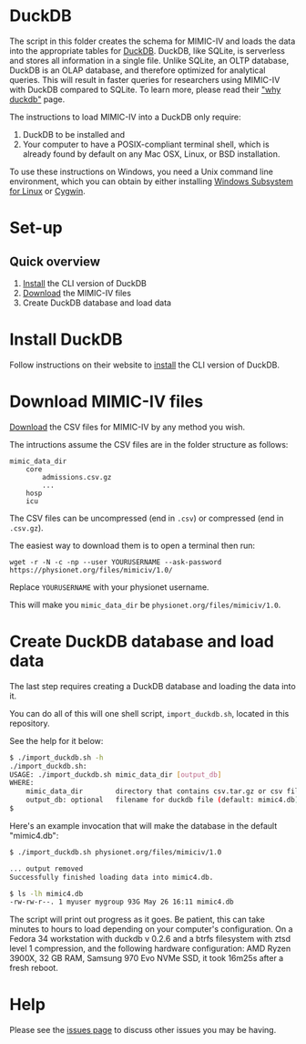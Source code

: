 # DuckDB

The script in this folder creates the schema for MIMIC-IV and
loads the data into the appropriate tables for
[DuckDB](https://duckdb.org/).
DuckDB, like SQLite, is serverless and
stores all information in a single file.
Unlike SQLite, an OLTP database,
DuckDB is an OLAP database, and therefore optimized for analytical queries.
This will result in faster queries for researchers using MIMIC-IV
with DuckDB compared to SQLite.
To learn more, please read their ["why duckdb"](https://duckdb.org/docs/why_duckdb)
page.

The instructions to load MIMIC-IV into a DuckDB
only require:
1. DuckDB to be installed and
2. Your computer to have a POSIX-compliant terminal shell,
   which is already found by default on any Mac OSX, Linux, or BSD installation.

To use these instructions on Windows,
you need a Unix command line environment,
which you can obtain by either installing
[Windows Subsystem for Linux](https://docs.microsoft.com/en-us/windows/wsl/install-win10)
or [Cygwin](https://www.cygwin.com/).

# Set-up

## Quick overview

1. [Install](https://duckdb.org/docs/installation/) the CLI version of DuckDB
2. [Download](https://physionet.org/content/mimiciv/1.0/) the MIMIC-IV files
3. Create DuckDB database and load data

# Install DuckDB

Follow instructions on their website to
[install](https://duckdb.org/docs/installation/)
the CLI version of DuckDB.

# Download MIMIC-IV files
[Download](https://physionet.org/content/mimiciv/1.0/)
the CSV files for MIMIC-IV by any method you wish.

The intructions assume the CSV files are in the folder structure as follows:
    
```
mimic_data_dir
    core
        admissions.csv.gz
        ...
    hosp
    icu
```

The CSV files can be uncompressed (end in `.csv`) or compressed (end in `.csv.gz`).

The easiest way to download them is to open a terminal then run:

```
wget -r -N -c -np --user YOURUSERNAME --ask-password https://physionet.org/files/mimiciv/1.0/
```

Replace `YOURUSERNAME` with your physionet username.

This will make you `mimic_data_dir` be `physionet.org/files/mimiciv/1.0`.

# Create DuckDB database and load data

The last step requires creating a DuckDB database and
loading the data into it.

You can do all of this will one shell script, `import_duckdb.sh`,
located in this repository.

See the help for it below:

```sh
$ ./import_duckdb.sh -h
./import_duckdb.sh:
USAGE: ./import_duckdb.sh mimic_data_dir [output_db]
WHERE:
    mimic_data_dir        directory that contains csv.tar.gz or csv files
    output_db: optional   filename for duckdb file (default: mimic4.db)
$
```

Here's an example invocation that will make the database in the default "mimic4.db":

```sh
$ ./import_duckdb.sh physionet.org/files/mimiciv/1.0

... output removed
Successfully finished loading data into mimic4.db.

$ ls -lh mimic4.db
-rw-rw-r--. 1 myuser mygroup 93G May 26 16:11 mimic4.db
```

The script will print out progress as it goes.
Be patient, this can take minutes to hours to load
depending on your computer's configuration.
On a Fedora 34 workstation with duckdb v 0.2.6 
and a btrfs filesystem with ztsd level 1 compression, and
the following hardware configuration:
AMD Ryzen 3900X, 32 GB RAM, Samsung 970 Evo NVMe SSD,
it took 16m25s after a fresh reboot.

# Help

Please see the [issues page](https://github.com/MIT-LCP/mimic-iv/issues) to discuss other issues you may be having.
